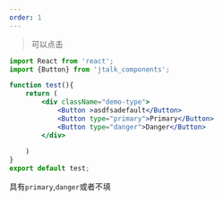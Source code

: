 ```yaml
---
order: 1
---
```


> 可以点击

``` jsx 
import React from 'react';
import {Button} from 'jtalk_components';

function test(){
    return (
        <div className="demo-type">
            <Button >asdfsadefault</Button>
            <Button type="primary">Primary</Button>
            <Button type="danger">Danger</Button>
        </div>
       
    )
}
export default test;

```
<style>
    .demo-type .jtalk-btn {
        margin-right:10px;
    }
</style>
具有`primary`,`danger`或者不填